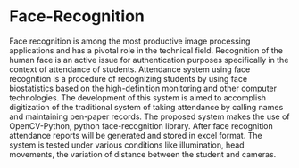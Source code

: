 # Face-Recognition
Face recognition is among the most productive image processing applications and has a pivotal role in the technical field. Recognition of the human face is an active issue for authentication purposes specifically in the context of attendance of students. Attendance system using face recognition is a procedure of recognizing students by using face biostatistics based on the high-definition monitoring and other computer technologies. 
The development of this system is aimed to accomplish digitization of the traditional system of taking attendance by calling names and maintaining pen-paper records. 
The proposed system makes the use of OpenCV-Python, python face-recognition library. After face recognition attendance reports will be generated and stored in excel format. The system is tested under various conditions like illumination, head movements, the variation of distance between the student and cameras.
